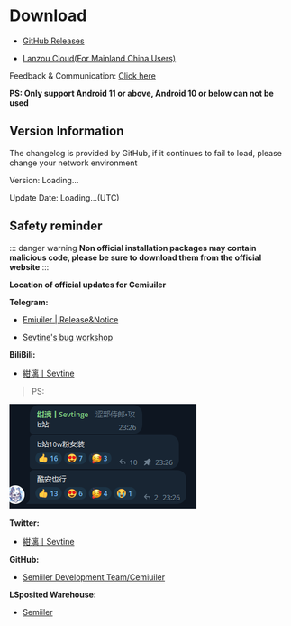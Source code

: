 # Download
<script>
  export default {
    mounted() {
      fetch('https://api.github.com/repos/Cemiuiler- Development- Team/Cemiuiler/releases/latest')
        .then(response => response.json())
        .then(data => {
          if(document.getElementById("info")) {
            const body = data.body.replace(/\r\n/g, '<br/>')
            document.getElementById('info').innerHTML = body
          }
          document.getElementById('version').innerHTML = data.name
          document.getElementById('date').innerHTML = data.published_at
          document.getElementById('hidden').innerHTML = ''

        })
    }
  }
  
</script>

-  [GitHub Releases](https://github.com/Cemiuiler-Development-Team/Cemiuiler/releases)
 
-  [Lanzou Cloud(For Mainland China Users)](http://api.sevtinge.cc/update.php)

Feedback & Communication: [Click here](/en/Support.html)

**PS: Only support Android 11 or above, Android 10 or below can not be used**

## Version Information

<span id="hidden">The changelog is provided by GitHub, if it continues to fail to load, please change your network environment</span>

Version: <span id="version">Loading...</span>

Update Date: <span id="date">Loading...</span>(UTC)

## Safety reminder
::: danger warning
**Non official installation packages may contain malicious code, please be sure to download them from the official website**
:::

**Location of official updates for Cemiuiler**

**Telegram:**

- [Emiuiler | Release&Notice](https://t.me/cemiuiler_release)

- [Sevtine's bug workshop](https://t.me/sevtinge_mod)



**BiliBili:**

- [紺漓丨Sevtine](https://space.bilibili.com/526912874?share_medium=android&share_source=copy_link&bbid=XUEAD0CEAA31CC92AA11E37A31FD36C321555&ts=1690248939794)

>PS:

![bilibili](/images/bilibili.png)


**Twitter:**

- [紺漓丨Sevtine](https://twitter.com/sevtinge)

**GitHub:**

- [Semiiler Development Team/Cemiuiler](https://github.com/sevtinge/cemiuiler)

**LSposited Warehouse:**

- [Semiiler](https://modules.lsposed.org/module/com.sevtinge.cemiuiler)
